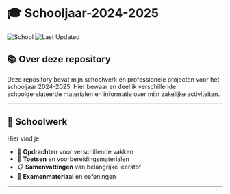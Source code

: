 # 🎓 Schooljaar-2024-2025 

![School](https://img.shields.io/badge/School-2024--2025-blue)
![Last Updated](https://img.shields.io/badge/Laatst%20bijgewerkt-6%20mei%202025-green)

## 📚 Over deze repository

Deze repository bevat mijn schoolwerk en professionele projecten voor het schooljaar 2024-2025. Hier bewaar en deel ik verschillende schoolgerelateerde materialen en informatie over mijn zakelijke activiteiten.

---

## 📝 Schoolwerk

Hier vind je:
- 📓 **Opdrachten** voor verschillende vakken
- 📝 **Toetsen** en voorbereidingsmaterialen
- 📋 **Samenvattingen** van belangrijke leerstof
- 🧪 **Examenmateriaal** en oefeningen

---

